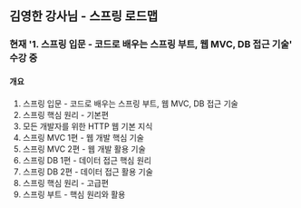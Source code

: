 ## 김영한 강사님 - 스프링 로드맵

### 현재 '1. 스프링 입문 - 코드로 배우는 스프링 부트, 웹 MVC, DB 접근 기술' 수강 중


#### 개요
1. 스프링 입문 - 코드로 배우는 스프링 부트, 웹 MVC, DB 접근 기술
2. 스프링 핵심 원리 - 기본편
3. 모든 개발자를 위한 HTTP 웹 기본 지식
4. 스프링 MVC 1편 - 웹 개발 핵심 기술
5. 스프링 MVC 2편 - 웹 개발 활용 기술
6. 스프링 DB 1편 - 데이터 접근 핵심 원리
7. 스프링 DB 2편 - 데이터 접근 활용 기술
8. 스프링 핵심 원리 - 고급편
9. 스프링 부트 - 핵심 원리와 활용

